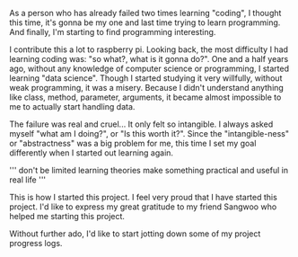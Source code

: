 As a person who has already failed two times learning "coding", 
I thought this time, it's gonna be my one and last time trying to learn programming.
And finally, I'm starting to find programming interesting. 

I contribute this a lot to raspberry pi. 
Looking back, the most difficulty I had learning coding was: "so what?, what is it gonna do?".
One and a half years ago, without any knowledge of computer science or programming, I started learning "data science".
Though I started studying it very willfully, without weak programming, it was a misery.
Because I didn't understand anything like class, method, parameter, arguments, 
it became almost impossible to me to actually start handling data.

The failure was real and cruel...
It only felt so intangible. I always asked myself "what am I doing?", or "Is this worth it?". 
Since the "intangible-ness" or "abstractness" was a big problem for me, this time I set my goal differently when I started out learning again.

'''
don't be limited learning theories
make something practical and useful in real life
'''

This is how I started this project.
I feel very proud that I have started this project.
I'd like to express my great gratitude to my friend Sangwoo who helped me starting this project.

Without further ado, I'd like to start jotting down some of my project progress logs.







